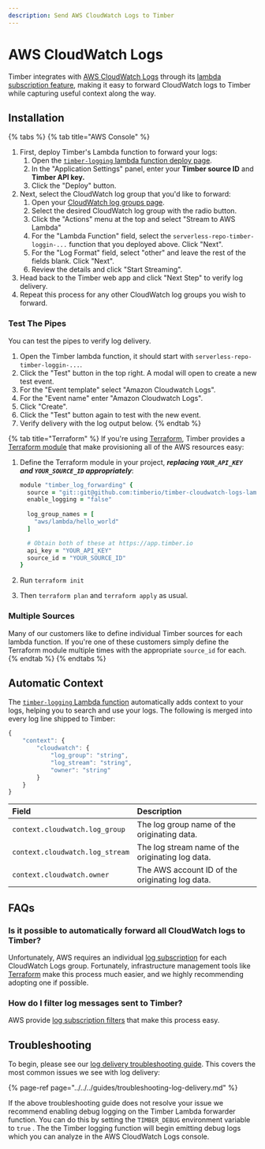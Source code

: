 ```yaml
---
description: Send AWS CloudWatch Logs to Timber
---
```


# AWS CloudWatch Logs

Timber integrates with [AWS CloudWatch Logs](https://docs.aws.amazon.com/AmazonCloudWatch/latest/logs/WhatIsCloudWatchLogs.html) through its [lambda subscription feature](https://docs.aws.amazon.com/AmazonCloudWatch/latest/logs/Subscriptions.html), making it easy to forward CloudWatch logs to Timber while capturing useful context along the way.

## Installation

{% tabs %}
{% tab title="AWS Console" %}
1. First, deploy Timber's Lambda function to forward your logs: 
   1. Open the [`timber-logging` lambda function deploy page](%20https://console.aws.amazon.com/lambda/home#/create/app?applicationId=arn:aws:serverlessrepo:us-east-1:754402436383:applications/timber-logging).
   2. In the "Application Settings" panel, enter your **Timber source ID** and **Timber API key.**
   3. Click the "Deploy" button. 
2. Next, select the CloudWatch log group that you'd like to forward: 
   1. Open your [CloudWatch log groups page](%20https://console.aws.amazon.com/cloudwatch/home#logs:).
   2. Select the desired CloudWatch log group with the radio button.
   3. Click the "Actions" menu at the top and select "Stream to AWS Lambda"
   4. For the "Lambda Function" field, select the `serverless-repo-timber-loggin-...` function that you deployed above. Click "Next".
   5. For the "Log Format" field, select "other" and leave the rest of the fields blank. Click "Next".
   6. Review the details and click "Start Streaming". 
3. Head back to the Timber web app and click "Next Step" to verify log delivery.
4. Repeat this process for any other CloudWatch log groups you wish to forward.

### Test The Pipes

You can test the pipes to verify log delivery.

1. Open the Timber lambda function, it should start with `serverless-repo-timber-loggin-...`.
2. Click the "Test" button in the top right. A modal will open to create a new test event.
3. For the "Event template" select "Amazon Cloudwatch Logs".
4. For the "Event name" enter "Amazon Cloudwatch Logs".
5. Click "Create".
6. Click the "Test" button again to test with the new event.
7. Verify delivery with the log output below.
{% endtab %}

{% tab title="Terraform" %}
If you're using [Terraform](https://www.terraform.io/), Timber provides a [Terraform module](https://github.com/timberio/timber-cloudwatch-logs-lambda-function/tree/master/terraform) that make provisioning all of the AWS resources easy:

1. Define the Terraform module in your project, _**replacing `YOUR_API_KEY` and `YOUR_SOURCE_ID` appropriately**_:  


   ```coffeescript
   module "timber_log_forwarding" {
     source = "git::git@github.com:timberio/timber-cloudwatch-logs-lambda-function.git//terraform"
     enable_logging = "false"
  
     log_group_names = [
       "aws/lambda/hello_world"
     ]

     # Obtain both of these at https://app.timber.io
     api_key = "YOUR_API_KEY"
     source_id = "YOUR_SOURCE_ID"
   }
   ```

2. Run `terraform init`
3. Then `terraform plan` and `terraform apply` as usual.

### Multiple Sources

Many of our customers like to define individual Timber sources for each lambda function. If you're one of these customers simply define the Terraform module multiple times with the appropriate `source_id` for each.
{% endtab %}
{% endtabs %}

## Automatic Context

The [`timber-logging` Lambda function](%20https://serverlessrepo.aws.amazon.com/applications/arn:aws:serverlessrepo:us-east-1:754402436383:applications~timber-logging) automatically adds context to your logs, helping you to search and use your logs. The following is merged into every log line shipped to Timber:

```javascript
{
    "context": {
        "cloudwatch": {
            "log_group": "string",
            "log_stream": "string",
            "owner": "string"
        }
    }
}
```

| Field | Description |
| :--- | :--- |
| `context.cloudwatch.log_group` | The log group name of the originating data. |
| `context.cloudwatch.log_stream` | The log stream name of the originating log data. |
| `context.cloudwatch.owner` | The AWS account ID of the originating log data. |

## FAQs

### Is it possible to automatically forward all CloudWatch logs to Timber?

Unfortunately, AWS requires an individual [log subscription](https://docs.aws.amazon.com/AmazonCloudWatch/latest/logs/Subscriptions.html) for each CloudWatch Logs group. Fortunately, infrastructure management tools like [Terraform](https://www.terraform.io/docs/providers/aws/r/cloudwatch_log_subscription_filter.html) make this process much easier, and we highly recommending adopting one if possible.

### How do I filter log messages sent to Timber?

AWS provide [log subscription filters](https://docs.aws.amazon.com/AmazonCloudWatch/latest/logs/SubscriptionFilters.html) that make this process easy.

## Troubleshooting

To begin, please see our [log delivery troubleshooting guide](../../../guides/troubleshooting-log-delivery.md). This covers the most common issues we see with log delivery:

{% page-ref page="../../../guides/troubleshooting-log-delivery.md" %}

If the above troubleshooting guide does not resolve your issue we recommend enabling debug logging on the Timber Lambda forwarder function. You can do this by setting the `TIMBER_DEBUG` environment variable to `true` . The the Timber logging function will begin emitting debug logs which you can analyze in the AWS CloudWatch Logs console.


